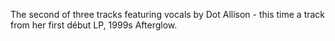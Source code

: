 The second of three tracks featuring vocals by Dot Allison - this time a track from her first début LP, 1999s Afterglow.

